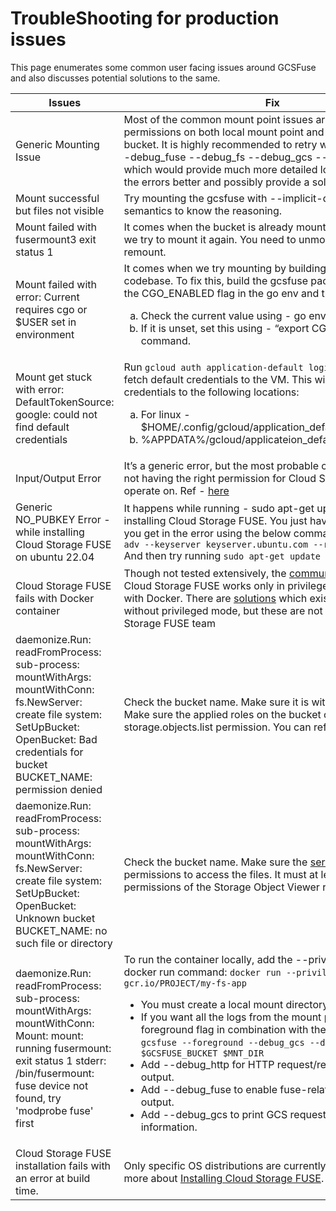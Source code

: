 # TroubleShooting for production issues
This page enumerates some common user facing issues around GCSFuse and also discusses potential solutions to the same.

| Issues | Fix                                                                                                                                                                                                                                                                                                                                                                                                                                                                                                                                                                                                               |
|-----------|-------------------------------------------------------------------------------------------------------------------------------------------------------------------------------------------------------------------------------------------------------------------------------------------------------------------------------------------------------------------------------------------------------------------------------------------------------------------------------------------------------------------------------------------------------------------------------------------------------------------|
| Generic Mounting Issue| Most of the common mount point issues are around permissions on both local mount point and the Cloud Storage bucket. It is highly recommended to retry with --foreground --debug_fuse --debug_fs --debug_gcs --debug_http flags which would provide much more detailed logs to understand the errors better and possibly provide a solution.                                                                                                                                                                                                                                                                      |
| Mount successful but files not visible | Try mounting the gcsfuse with --implicit-dir flag. Read the semantics to know the reasoning.                                                                                                                                                                                                                                                                                                                                                                                                                                                                                                                      |
| Mount failed with fusermount3 exit status 1 | It comes when the bucket is already mounted in a folder and we try to mount it again. You need to unmount first and then remount.                                                                                                                                                                                                                                                                                                                                                                                                                                                                                 |
| Mount failed with error: Current requires cgo or $USER set in environment | It comes when we try mounting by building the gcsfuse codebase. To fix this, build the gcsfuse package by enabling the CGO_ENABLED flag in the go env and then mount back.<ol type="a"><li> Check the current value using - go env command. </li><li>If it is unset, set this using - “export CGO_ENABLED=1” command. </li></ol>                                                                                                                                                                                                                                                                                  |
| Mount get stuck with error: DefaultTokenSource: google: could not find default credentials | Run ```gcloud auth application-default login``` command to fetch default credentials to the VM. This will fetch the credentials to the following locations: <ol type="a"><li>For linux - $HOME/.config/gcloud/application_default_credentials.json</li><li> %APPDATA%/gcloud/applicateion_default_credentials.json </li></ol>                                                                                                                                                                                                                                                                                       |
| Input/Output Error | It’s a generic error, but the most probable culprit is the bucket not having the right permission for Cloud Storage FUSE to operate on. Ref - [here](https://stackoverflow.com/questions/36382704/gcsfuse-input-output-error)                                                                                                                                                                                                                                                                                                                                                                                     |
| Generic NO_PUBKEY Error - while installing Cloud Storage FUSE on ubuntu 22.04 | It happens while running - sudo apt-get update - working on installing Cloud Storage FUSE. You just have to add the pubkey you get in the error using the below command: ```sudo apt-key adv --keyserver keyserver.ubuntu.com --recv-keys <PUBKEY> ``` And then try running ```sudo apt-get update```                                                                                                                                                                                                                                                                                                                  |
|Cloud Storage FUSE fails with Docker container| Though not tested extensively, the [community](https://stackoverflow.com/questions/65715624/permission-denied-with-gcsfuse-in-unprivileged-ubuntu-based-docker-container) reports that Cloud Storage FUSE works only in privileged mode when used with Docker. There are [solutions](https://cloud.google.com/iam/docs/service-account-overview) which exist and claim to do so without privileged mode, but these are not tested by the Cloud Storage FUSE team                                                                                                                                                  |
| daemonize.Run: readFromProcess: sub-process: mountWithArgs: mountWithConn: fs.NewServer: create file system: SetUpBucket: OpenBucket: Bad credentials for bucket BUCKET_NAME: permission denied | Check the bucket name. Make sure it is within your project. Make sure the applied roles on the bucket  contain storage.objects.list permission. You can refer to them [here](https://cloud.google.com/storage/docs/access-control/iam-roles).                                                                                                                                                                                                                                                                                                                                                                     
| daemonize.Run: readFromProcess: sub-process: mountWithArgs: mountWithConn: fs.NewServer: create file system: SetUpBucket: OpenBucket: Unknown bucket BUCKET_NAME: no such file or directory | Check the bucket name. Make sure the [service account](https://www.google.com/url?q=https://cloud.google.com/iam/docs/service-accounts&sa=D&source=docs&ust=1679992003850814&usg=AOvVaw3nJ6wNQK4FZdgm8gBTS82l) has permissions to access the files. It must at least have the permissions of the Storage Object Viewer role.                                                                                                                                                                                                                                                                                      |
| daemonize.Run: readFromProcess: sub-process: mountWithArgs: mountWithConn: Mount: mount: running fusermount: exit status 1 stderr: /bin/fusermount: fuse device not found, try 'modprobe fuse' first | To run the container locally, add the --privilege flag to the docker run command: ```docker run --privileged  gcr.io/PROJECT/my-fs-app ``` <ul><li>You must create a local mount directory</li> <li>If you want all the logs from the mount process use the --foreground flag in combination with the mount command: ```gcsfuse --foreground --debug_gcs --debug_fuse $GCSFUSE_BUCKET $MNT_DIR ``` </li><li> Add --debug_http for HTTP request/response debug output.</li><li>Add --debug_fuse to enable fuse-related debugging output.</li><li>Add --debug_gcs to print GCS request and timing information.</li></ul> 
| Cloud Storage FUSE installation fails with an error at build time. | Only specific OS distributions are currently supported, learn more about [Installing Cloud Storage FUSE](https://github.com/GoogleCloudPlatform/gcsfuse/blob/master/docs/installing.md).                                                                                                                                                                                                                                                                                                                                                                                                                          |
